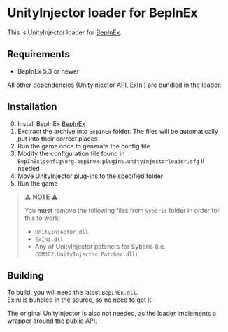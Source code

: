 # UnityInjector loader for BepInEx

This is UnityInjector loader for [BepInEx](https://github.com/BepInEx/BepInEx).

## Requirements

* BepInEx 5.3 or newer

All other dependencies (UnityInjector API, ExIni) are bundled in the loader.

## Installation

0. Install BepInEx [BepInEx](https://github.com/BepInEx/BepInEx/releases)
1. Exctract the archive into `BepInEx` folder. The files will be automatically put into their correct places
2. Run the game once to generate the config file
2. Modify the configuration file found in `BepInEx\config\org.bepinex.plugins.unityinjectorloader.cfg` if needed
3. Move UnityInjector plug-ins to the specified folder
4. Run the game

> ⚠️ **NOTE** ⚠️
> 
> You **must** remove the following files from `Sybaris` folder in order for this to work:
> * `UnityInjector.dll`
> * `ExIni.dll`
> * Any of UnityInjector patchers for Sybaris (i.e. `COM3D2.UnityInjector.Patcher.dll`)

## Building

To build, you will need the latest `BepInEx.dll`.  
ExIni is bundled in the source, so no need to get it.

The original UnityInjector is also not needed, as the loader implements a wrapper around the public API.
